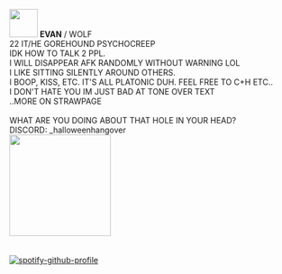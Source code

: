  <img src="https://gifcity.carrd.co/assets/images/gallery01/daa2513e.gif?v=47652796" width="50"> **EVAN** / WOLF <br/> 22  IT/HE
GOREHOUND PSYCHOCREEP <br/> IDK HOW TO TALK 2 PPL. <br/>
I WILL DISAPPEAR AFK RANDOMLY WITHOUT WARNING LOL <BR/>I LIKE SITTING SILENTLY AROUND OTHERS. <br/> I BOOP, KISS, ETC. IT'S ALL PLATONIC DUH. FEEL FREE TO C+H ETC.. <BR/> I DON'T HATE YOU IM JUST BAD AT TONE OVER TEXT <br/> ..MORE ON STRAWPAGE <br/>
<br/>
WHAT ARE YOU DOING ABOUT THAT HOLE IN YOUR HEAD? <br/>
DISCORD: _halloweenhangover <br/>
 <img src="https://i.imgur.com/trK19Wf.gif" width="180"> <br/> <br/> <br/>
  [![spotify-github-profile](https://spotify-github-profile.kittinanx.com/api/view?uid=coffeedun&cover_image=true&theme=natemoo-re&show_offline=false&background_color=121212&interchange=false&bar_color=8400c2&bar_color_cover=false)](https://github.com/kittinan/spotify-github-profile)
